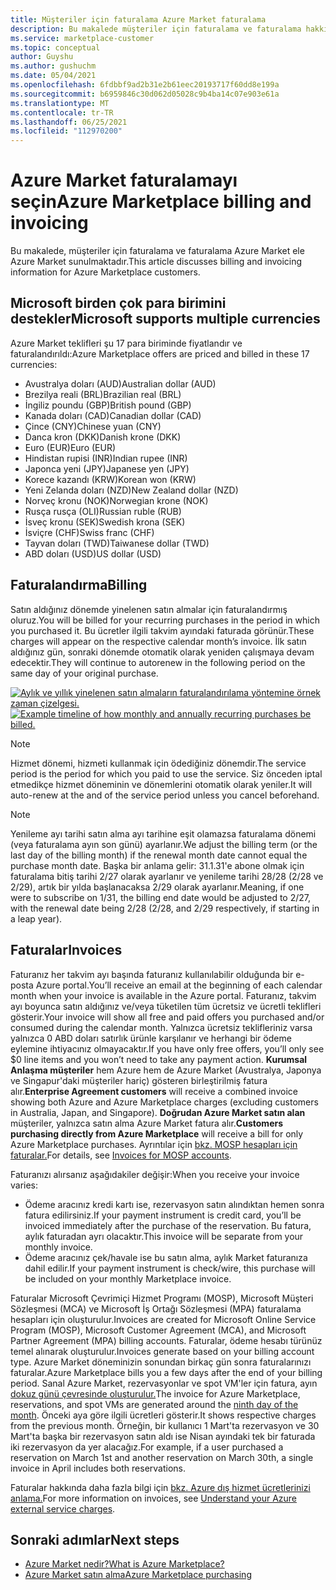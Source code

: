 ```yaml
---
title: Müşteriler için faturalama Azure Market faturalama
description: Bu makalede müşteriler için faturalama ve faturalama hakkında sık sorulan Azure Market açıklanmıştır.
ms.service: marketplace-customer
ms.topic: conceptual
author: Guyshu
ms.author: gushuchm
ms.date: 05/04/2021
ms.openlocfilehash: 6fdbbf9ad2b31e2b61eec20193717f60dd8e199a
ms.sourcegitcommit: b6959846c30d062d05028c9b4ba14c07e903e61a
ms.translationtype: MT
ms.contentlocale: tr-TR
ms.lasthandoff: 06/25/2021
ms.locfileid: "112970200"
---
```

# <a name="azure-marketplace-billing-and-invoicing"></a><span data-ttu-id="5bc89-103">Azure Market faturalamayı seçin</span><span class="sxs-lookup"><span data-stu-id="5bc89-103">Azure Marketplace billing and invoicing</span></span>

<span data-ttu-id="5bc89-104">Bu makalede, müşteriler için faturalama ve faturalama Azure Market ele Azure Market sunulmaktadır.</span><span class="sxs-lookup"><span data-stu-id="5bc89-104">This article discusses billing and invoicing information for Azure Marketplace customers.</span></span>

## <a name="microsoft-supports-multiple-currencies"></a><span data-ttu-id="5bc89-105">Microsoft birden çok para birimini destekler</span><span class="sxs-lookup"><span data-stu-id="5bc89-105">Microsoft supports multiple currencies</span></span>

<span data-ttu-id="5bc89-106">Azure Market teklifleri şu 17 para biriminde fiyatlandır ve faturalandırıldı:</span><span class="sxs-lookup"><span data-stu-id="5bc89-106">Azure Marketplace offers are priced and billed in these 17 currencies:</span></span>

- <span data-ttu-id="5bc89-107">Avustralya doları (AUD)</span><span class="sxs-lookup"><span data-stu-id="5bc89-107">Australian dollar (AUD)</span></span>
- <span data-ttu-id="5bc89-108">Brezilya reali (BRL)</span><span class="sxs-lookup"><span data-stu-id="5bc89-108">Brazilian real (BRL)</span></span>
- <span data-ttu-id="5bc89-109">İngiliz poundu (GBP)</span><span class="sxs-lookup"><span data-stu-id="5bc89-109">British pound (GBP)</span></span>
- <span data-ttu-id="5bc89-110">Kanada doları (CAD)</span><span class="sxs-lookup"><span data-stu-id="5bc89-110">Canadian dollar (CAD)</span></span>
- <span data-ttu-id="5bc89-111">Çince (CNY)</span><span class="sxs-lookup"><span data-stu-id="5bc89-111">Chinese yuan (CNY)</span></span>
- <span data-ttu-id="5bc89-112">Danca kron (DKK)</span><span class="sxs-lookup"><span data-stu-id="5bc89-112">Danish krone (DKK)</span></span>
- <span data-ttu-id="5bc89-113">Euro (EUR)</span><span class="sxs-lookup"><span data-stu-id="5bc89-113">Euro (EUR)</span></span>
- <span data-ttu-id="5bc89-114">Hindistan rupisi (INR)</span><span class="sxs-lookup"><span data-stu-id="5bc89-114">Indian rupee (INR)</span></span>
- <span data-ttu-id="5bc89-115">Japonca yeni (JPY)</span><span class="sxs-lookup"><span data-stu-id="5bc89-115">Japanese yen (JPY)</span></span>
- <span data-ttu-id="5bc89-116">Korece kazandı (KRW)</span><span class="sxs-lookup"><span data-stu-id="5bc89-116">Korean won (KRW)</span></span>
- <span data-ttu-id="5bc89-117">Yeni Zelanda doları (NZD)</span><span class="sxs-lookup"><span data-stu-id="5bc89-117">New Zealand dollar (NZD)</span></span>
- <span data-ttu-id="5bc89-118">Norveç kronu (NOK)</span><span class="sxs-lookup"><span data-stu-id="5bc89-118">Norwegian krone (NOK)</span></span>
- <span data-ttu-id="5bc89-119">Rusça rusça (OLI)</span><span class="sxs-lookup"><span data-stu-id="5bc89-119">Russian ruble (RUB)</span></span>
- <span data-ttu-id="5bc89-120">İsveç kronu (SEK)</span><span class="sxs-lookup"><span data-stu-id="5bc89-120">Swedish krona (SEK)</span></span>
- <span data-ttu-id="5bc89-121">İsviçre (CHF)</span><span class="sxs-lookup"><span data-stu-id="5bc89-121">Swiss franc (CHF)</span></span>
- <span data-ttu-id="5bc89-122">Tayvan doları (TWD)</span><span class="sxs-lookup"><span data-stu-id="5bc89-122">Taiwanese dollar (TWD)</span></span>
- <span data-ttu-id="5bc89-123">ABD doları (USD)</span><span class="sxs-lookup"><span data-stu-id="5bc89-123">US dollar (USD)</span></span>

## <a name="billing"></a><span data-ttu-id="5bc89-124">Faturalandırma</span><span class="sxs-lookup"><span data-stu-id="5bc89-124">Billing</span></span>

<span data-ttu-id="5bc89-125">Satın aldığınız dönemde yinelenen satın almalar için faturalandırmış oluruz.</span><span class="sxs-lookup"><span data-stu-id="5bc89-125">You will be billed for your recurring purchases in the period in which you purchased it.</span></span> <span data-ttu-id="5bc89-126">Bu ücretler ilgili takvim ayındaki faturada görünür.</span><span class="sxs-lookup"><span data-stu-id="5bc89-126">These charges will appear on the respective calendar month’s invoice.</span></span> <span data-ttu-id="5bc89-127">İlk satın aldığınız gün, sonraki dönemde otomatik olarak yeniden çalışmaya devam edecektir.</span><span class="sxs-lookup"><span data-stu-id="5bc89-127">They will continue to autorenew in the following period on the same day of your original purchase.</span></span>

<span data-ttu-id="5bc89-128">[![Aylık ve yıllık yinelenen satın almaların faturalandırılama yöntemine örnek zaman çizelgesi.](media/billing/billing-charges-recurring.png)](media/billing/billing-charges-recurring.png#lightbox)</span><span class="sxs-lookup"><span data-stu-id="5bc89-128">[![Example timeline of how monthly and annually recurring purchases be billed.](media/billing/billing-charges-recurring.png)](media/billing/billing-charges-recurring.png#lightbox)</span></span>

>[!NOTE]
> <span data-ttu-id="5bc89-129">Hizmet dönemi, hizmeti kullanmak için ödediğiniz dönemdir.</span><span class="sxs-lookup"><span data-stu-id="5bc89-129">The service period is the period for which you paid to use the service.</span></span> <span data-ttu-id="5bc89-130">Siz önceden iptal etmedikçe hizmet döneminin ve dönemlerini otomatik olarak yeniler.</span><span class="sxs-lookup"><span data-stu-id="5bc89-130">It will auto-renew at the and of the service period unless you cancel beforehand.</span></span>

> [!NOTE]
> <span data-ttu-id="5bc89-131">Yenileme ayı tarihi satın alma ayı tarihine eşit olamazsa faturalama dönemi (veya faturalama ayın son günü) ayarlanır.</span><span class="sxs-lookup"><span data-stu-id="5bc89-131">We adjust the billing term (or the last day of the billing month) if the renewal month date cannot equal the purchase month date.</span></span> <span data-ttu-id="5bc89-132">Başka bir anlama gelir: 31.1.31'e abone olmak için faturalama bitiş tarihi 2/27 olarak ayarlanır ve yenileme tarihi 28/28 (2/28 ve 2/29), artık bir yılda başlanacaksa 2/29 olarak ayarlanır.</span><span class="sxs-lookup"><span data-stu-id="5bc89-132">Meaning, if one were to subscribe on 1/31, the billing end date would be adjusted to 2/27, with the renewal date being 2/28 (2/28, and 2/29 respectively, if starting in a leap year).</span></span>

## <a name="invoices"></a><span data-ttu-id="5bc89-133">Faturalar</span><span class="sxs-lookup"><span data-stu-id="5bc89-133">Invoices</span></span>

<span data-ttu-id="5bc89-134">Faturanız her takvim ayı başında faturanız kullanılabilir olduğunda bir e-posta Azure portal.</span><span class="sxs-lookup"><span data-stu-id="5bc89-134">You’ll receive an email at the beginning of each calendar month when your invoice is available in the Azure portal.</span></span> <span data-ttu-id="5bc89-135">Faturanız, takvim ayı boyunca satın aldığınız ve/veya tüketilen tüm ücretsiz ve ücretli teklifleri gösterir.</span><span class="sxs-lookup"><span data-stu-id="5bc89-135">Your invoice will show all free and paid offers you purchased and/or consumed during the calendar month.</span></span> <span data-ttu-id="5bc89-136">Yalnızca ücretsiz teklifleriniz varsa yalnızca 0 ABD doları satırlık ürünle karşılanır ve herhangi bir ödeme eylemine ihtiyacınız olmayacaktır.</span><span class="sxs-lookup"><span data-stu-id="5bc89-136">If you have only free offers, you’ll only see $0 line items and you won’t need to take any payment action.</span></span> <span data-ttu-id="5bc89-137">**Kurumsal Anlaşma müşteriler** hem Azure hem de Azure Market (Avustralya, Japonya ve Singapur'daki müşteriler hariç) gösteren birleştirilmiş fatura alır.</span><span class="sxs-lookup"><span data-stu-id="5bc89-137">**Enterprise Agreement customers** will receive a combined invoice showing both Azure and Azure Marketplace charges (excluding customers in Australia, Japan, and Singapore).</span></span> <span data-ttu-id="5bc89-138">**Doğrudan Azure Market satın alan** müşteriler, yalnızca satın alma Azure Market fatura alır.</span><span class="sxs-lookup"><span data-stu-id="5bc89-138">**Customers purchasing directly from Azure Marketplace** will receive a bill for only Azure Marketplace purchases.</span></span> <span data-ttu-id="5bc89-139">Ayrıntılar için [bkz. MOSP hesapları için faturalar.](/azure/cost-management-billing/understand/download-azure-invoice#invoices-for-mosp-billing-accounts)</span><span class="sxs-lookup"><span data-stu-id="5bc89-139">For details, see [Invoices for MOSP accounts](/azure/cost-management-billing/understand/download-azure-invoice#invoices-for-mosp-billing-accounts).</span></span>

<span data-ttu-id="5bc89-140">Faturanızı alırsanız aşağıdakiler değişir:</span><span class="sxs-lookup"><span data-stu-id="5bc89-140">When you receive your invoice varies:</span></span>

- <span data-ttu-id="5bc89-141">Ödeme aracınız kredi kartı ise, rezervasyon satın alındıktan hemen sonra fatura edilirsiniz.</span><span class="sxs-lookup"><span data-stu-id="5bc89-141">If your payment instrument is credit card, you’ll be invoiced immediately after the purchase of the reservation.</span></span> <span data-ttu-id="5bc89-142">Bu fatura, aylık faturadan ayrı olacaktır.</span><span class="sxs-lookup"><span data-stu-id="5bc89-142">This invoice will be separate from your monthly invoice.</span></span>
- <span data-ttu-id="5bc89-143">Ödeme aracınız çek/havale ise bu satın alma, aylık Market faturanıza dahil edilir.</span><span class="sxs-lookup"><span data-stu-id="5bc89-143">If your payment instrument is check/wire, this purchase will be included on your monthly Marketplace invoice.</span></span>

<span data-ttu-id="5bc89-144">Faturalar Microsoft Çevrimiçi Hizmet Programı (MOSP), Microsoft Müşteri Sözleşmesi (MCA) ve Microsoft İş Ortağı Sözleşmesi (MPA) faturalama hesapları için oluşturulur.</span><span class="sxs-lookup"><span data-stu-id="5bc89-144">Invoices are created for Microsoft Online Service Program (MOSP), Microsoft Customer Agreement (MCA), and Microsoft Partner Agreement (MPA) billing accounts.</span></span> <span data-ttu-id="5bc89-145">Faturalar, ödeme hesabı türünüz temel alınarak oluşturulur.</span><span class="sxs-lookup"><span data-stu-id="5bc89-145">Invoices generate based on your billing account type.</span></span> <span data-ttu-id="5bc89-146">Azure Market döneminizin sonundan birkaç gün sonra faturalarınızı faturalar.</span><span class="sxs-lookup"><span data-stu-id="5bc89-146">Azure Marketplace bills you a few days after the end of your billing period.</span></span> <span data-ttu-id="5bc89-147">Sanal Azure Market, rezervasyonlar ve spot VM'ler için fatura, ayın [dokuz günü çevresinde oluşturulur.](/azure/cost-management-billing/understand/download-azure-invoice#invoices-for-mosp-billing-accounts)</span><span class="sxs-lookup"><span data-stu-id="5bc89-147">The invoice for Azure Marketplace, reservations, and spot VMs are generated around the [ninth day of the month](/azure/cost-management-billing/understand/download-azure-invoice#invoices-for-mosp-billing-accounts).</span></span> <span data-ttu-id="5bc89-148">Önceki aya göre ilgili ücretleri gösterir.</span><span class="sxs-lookup"><span data-stu-id="5bc89-148">It shows respective charges from the previous month.</span></span> <span data-ttu-id="5bc89-149">Örneğin, bir kullanıcı 1 Mart'ta rezervasyon ve 30 Mart'ta başka bir rezervasyon satın aldı ise Nisan ayındaki tek bir faturada iki rezervasyon da yer alacağız.</span><span class="sxs-lookup"><span data-stu-id="5bc89-149">For example, if a user purchased a reservation on March 1st and another reservation on March 30th, a single invoice in April includes both reservations.</span></span>

<span data-ttu-id="5bc89-150">Faturalar hakkında daha fazla bilgi için [bkz. Azure dış hizmet ücretlerinizi anlama.](/azure/cost-management-billing/understand/understand-azure-marketplace-charges)</span><span class="sxs-lookup"><span data-stu-id="5bc89-150">For more information on invoices, see [Understand your Azure external service charges](/azure/cost-management-billing/understand/understand-azure-marketplace-charges).</span></span>

## <a name="next-steps"></a><span data-ttu-id="5bc89-151">Sonraki adımlar</span><span class="sxs-lookup"><span data-stu-id="5bc89-151">Next steps</span></span>

- [<span data-ttu-id="5bc89-152">Azure Market nedir?</span><span class="sxs-lookup"><span data-stu-id="5bc89-152">What is Azure Marketplace?</span></span>](azure-marketplace-overview.md)
- [<span data-ttu-id="5bc89-153">Azure Market satın alma</span><span class="sxs-lookup"><span data-stu-id="5bc89-153">Azure Marketplace purchasing</span></span>](azure-purchasing-invoicing.md)
